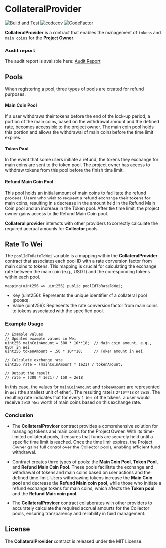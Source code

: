 # CollateralProvider
[![Build and Test](https://github.com/The-Poolz/LockDealNFT.CollateralProvider/actions/workflows/node.js.yml/badge.svg)](https://github.com/The-Poolz/LockDealNFT.CollateralProvider/actions/workflows/node.js.yml)
[![codecov](https://codecov.io/gh/The-Poolz/LockDealNFT.CollateralProvider/branch/master/graph/badge.svg)](https://codecov.io/gh/The-Poolz/LockDealNFT.CollateralProvider)
[![CodeFactor](https://www.codefactor.io/repository/github/the-poolz/LockDealNFT.CollateralProvider/badge)](https://www.codefactor.io/repository/github/the-poolz/LockDealNFT.CollateralProvider)

**CollateralProvider** is a contract that enables the management of `tokens` and `main coins` for the **Project Owner**. 

### Audit report
The audit report is available here: [Audit Report](https://docs.google.com/document/d/18XSwsKKbHpLCr4MQNZe8nZSWHnG6aExtb57R5uzQ3Us/edit?tab=t.0#heading=h.5uoc4mfz7mn4)

## Pools
When registering a pool, three types of pools are created for refund purposes.

#### Main Coin Pool
If a user withdraws their tokens before the end of the lock-up period, a portion of the main coins, based on the withdrawal amount and the defined rate, becomes accessible to the project owner. The main coin pool holds this portion and allows the withdrawal of main coins before the time limit expires.

#### Token Pool
In the event that some users initiate a refund, the tokens they exchange for main coins are sent to the token pool. The project owner has access to withdraw tokens from this pool before the finish time limit.

#### Refund Main Coin Pool
This pool holds an initial amount of main coins to facilitate the refund process. Users who wish to request a refund exchange their tokens for main coins, resulting in a decrease in the amount held in the Refund Main Coin pool and an increase in the Token pool. After the time limit, the project owner gains access to the Refund Main Coin pool.

**Сollateral provider** interacts with other providers to correctly calculate the required accrual amounts for **Collector** pools.

## Rate To Wei
The `poolIdToRateToWei` variable is a mapping within the **CollateralProvider** contract that associates each pool ID with a rate conversion factor from main coins to tokens. This mapping is crucial for calculating the exchange rate between the main coin (e.g., USDT) and the corresponding tokens within each pool.
```solidity
mapping(uint256 => uint256) public poolIdToRateToWei;
```
* Key (uint256): Represents the unique identifier of a collateral pool (poolId).
* Value (uint256): Represents the rate conversion factor from main coins to tokens associated with the specified pool.
### Example Usage

```
// Example values
// Updated example values in Wei
uint256 mainCoinAmount = 300 * 10**18;  // Main coin amount, e.g., USDT in Wei
uint256 tokenAmount = 150 * 10**18;     // Token amount in Wei

// Calculate exchange rate
uint256 rate = (mainCoinAmount * 1e21) / tokenAmount;

// Output the result
// rate = (300 * 1e21) / 150 = 2e18
```
In this case, the values for `mainCoinAmount` and `tokenAmount` are represented in `Wei` (the smallest unit of ether). The resulting rate is `2*10**18` or `2e18`. The resulting rate indicates that for every `1 Wei` of the tokens, a user would receive `2e18 Wei` worth of main coins based on this exchange rate.


### Conclusion

* The **CollateralProvider** contract provides a comprehensive solution for managing tokens and main coins for the Project Owner. With its time-limited collateral pools, it ensures that funds are securely held until a specific time limit is reached. Once the time limit expires, the Project Owner gains full control over the Collector pools, enabling efficient fund withdrawal.

* Contract creates three types of pools: the **Main Coin Pool**, **Token Pool**, and **Refund Main Coin Pool**. These pools facilitate the exchange and withdrawal of tokens and main coins based on user actions and the defined time limit. Users withdrawing tokens increase the **Main Coin pool** and decrease the **Refund Main coin pool**, while those who initiate a refund exchange tokens for main coins, which affects the **Token pool** and the **Refund Main coin pool**.

* The **CollateralProvider** contract collaborates with other providers to accurately calculate the required accrual amounts for the Collector pools, ensuring transparency and reliability in fund management.

## License
The **CollateralProvider** contract is released under the MIT License.